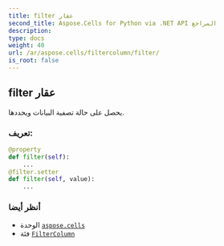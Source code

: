 ```yaml
---
title: filter عقار
second_title: Aspose.Cells for Python via .NET API المراجع
description:
type: docs
weight: 40
url: /ar/aspose.cells/filtercolumn/filter/
is_root: false
---
```

##  filter عقار

يحصل على حالة تصفية البيانات ويحددها.
###  تعريف:
```python
@property
def filter(self):
    ...
@filter.setter
def filter(self, value):
    ...
```

###  أنظر أيضا
* الوحدة [`aspose.cells`](../../)
* فئة [`FilterColumn`](/cells/python-net/ar/aspose.cells/filtercolumn)
